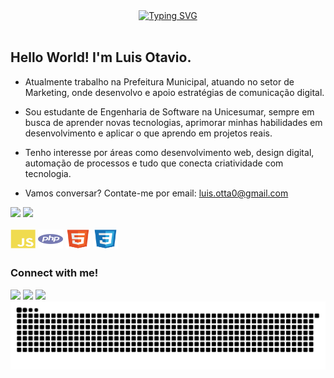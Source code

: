 <div align="center">
  <a href="https://git.io/typing-svg">
    <img src="https://readme-typing-svg.demolab.com?font=Fira+Code&weight=500&size=22&pause=1000&color=FF00F6&center=true&vCenter=true&random=false&width=524&lines=%E2%8A%B9+Welcome+to+my+profile!+%CB%99%E1%B5%95%CB%99+%E2%8A%B9+" alt="Typing SVG">
  </a>
</div>

<img align="center" alt="" src="./src/header-gif.gif">



## Hello World! I'm Luis Otavio. 

- Atualmente trabalho na Prefeitura Municipal, atuando no setor de Marketing, onde desenvolvo e apoio estratégias de comunicação digital.

- Sou estudante de Engenharia de Software na Unicesumar, sempre em busca de aprender novas tecnologias, aprimorar minhas habilidades em desenvolvimento e aplicar o que aprendo em projetos reais.

- Tenho interesse por áreas como desenvolvimento web, design digital, automação de processos e tudo que conecta criatividade com tecnologia.

- Vamos conversar? Contate-me por email: luis.otta0@gmail.com


<div>
 <img height="180em" src="https://github-readme-stats.vercel.app/api?username=LuisOtavioTNS&show_icons=true&theme=dark&include_all_commts=true&acount_private=true"/>
 <img height="180em" src="https://github-readme-stats.vercel.app/api/top-langs/?username=LuisOtavioTNS&layout=compact&langs_conut=16&theme=dark"/>
</div>

<div style="display: inline_block"><br>
 <img align="center" alt="Luis-Js" height="30" width="40" src="https://raw.githubusercontent.com/devicons/devicon/master/icons/javascript/javascript-plain.svg">
 <img align="center" alt="Rafa-Ts" height="30" width="40" src="https://raw.githubusercontent.com/devicons/devicon/master/icons/php/php-plain.svg">
 <img align="center" alt="Rafa-HTML" height="30" width="40" src="https://raw.githubusercontent.com/devicons/devicon/master/icons/html5/html5-original.svg">
 <img align="center" alt="Rafa-CSS" height="30" width="40" src="https://raw.githubusercontent.com/devicons/devicon/master/icons/css3/css3-original.svg">
</div>

##
<img align="right" alt="" height="190px" src="./src/study.gif">

<h3 align="left">Connect with me!</h3>
<div> 
 <a href="https://instagram.com/luii_zin" target="_blank"><img src="https://img.shields.io/badge/-Instagram-%23E4405F?style=for-the-badge&logo=instagram&logoColor=white" target="_blank"></a>
 <a href = "mailto:luis.otta0@gmail.com"><img src="https://img.shields.io/badge/-Gmail-%23333?style=for-the-badge&logo=gmail&logoColor=white" target="_blank"></a>
 <a href="https://www.linkedin.com/in/luis-otaviostn" target="_blank"><img src="https://img.shields.io/badge/-LinkedIn-%230077B5?style=for-the-badge&logo=linkedin&logoColor=white" target="_blank"></a> 
 
</div>

<picture align="center">
  <source media="(prefers-color-scheme: dark)" srcset="https://raw.githubusercontent.com/LuisTNS/LuisTNS/output/github-contribution-grid-snake-dark.svg">
  <source media="(prefers-color-scheme: light)" srcset="https://raw.githubusercontent.com/LuisTNS/LuisTNS/output/github-contribution-grid-snake-dark.svg">
  <img align="center" alt="github contribution grid snake animation" src="https://raw.githubusercontent.com/LuisTNS/LuisTNS/output/github-contribution-grid-snake.svg">
</picture>

